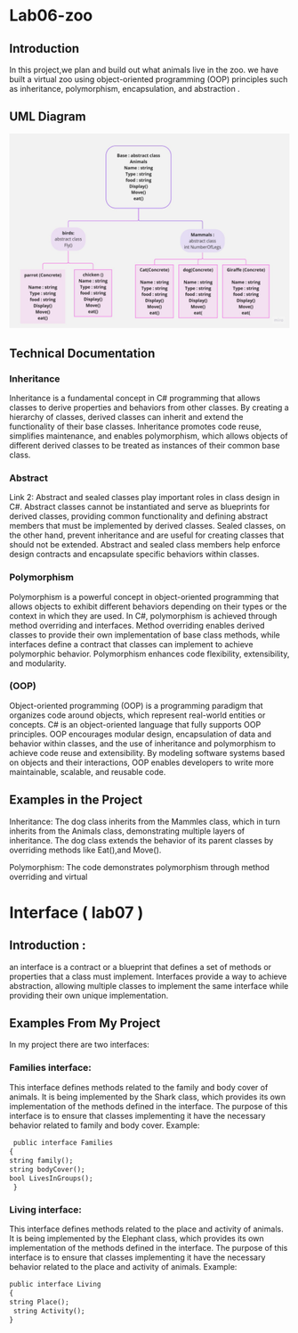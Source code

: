 # Lab06-zoo
## Introduction
In this project,we plan and build out what animals live in the zoo. we have built a virtual zoo using object-oriented programming 
(OOP) principles  such as inheritance, polymorphism,
encapsulation, and abstraction .
## UML Diagram
![](./lab666.jpg)
## Technical Documentation
### Inheritance
 Inheritance is a fundamental concept in C# programming that allows classes to derive properties and behaviors from other classes. By creating a hierarchy of classes, derived classes can inherit and extend the functionality of their base classes. Inheritance promotes code reuse, simplifies maintenance, and enables polymorphism, which allows objects of different derived classes to be treated as instances of their common base class.

### Abstract
Link 2: Abstract and sealed classes play important roles in class design in C#. Abstract classes cannot be instantiated and serve as blueprints for derived classes, providing common functionality and defining abstract members that must be implemented by derived classes. Sealed classes, on the other hand, prevent inheritance and are useful for creating classes that should not be extended. Abstract and sealed class members help enforce design contracts and encapsulate specific behaviors within classes.

### Polymorphism 
 Polymorphism is a powerful concept in object-oriented programming that allows objects to exhibit different behaviors depending on their types or the context in which they are used. In C#, polymorphism is achieved through method overriding and interfaces. Method overriding enables derived classes to provide their own implementation of base class methods, while interfaces define a contract that classes can implement to achieve polymorphic behavior. Polymorphism enhances code flexibility, extensibility, and modularity.

### (OOP)
Object-oriented programming (OOP) is a programming paradigm that organizes code around objects, which represent real-world entities or concepts. C# is an object-oriented language that fully supports OOP principles. OOP encourages modular design, encapsulation of data and behavior within classes, and the use of inheritance and polymorphism to achieve code reuse and extensibility. By modeling software systems based on objects and their interactions, OOP enables developers to write more maintainable, scalable, and reusable code.
## Examples in the Project
Inheritance: The dog class inherits from the Mammles class, which in turn inherits from the Animals class, demonstrating multiple layers of inheritance. The dog class extends the behavior of its parent classes by overriding methods like Eat(),and  Move().

Polymorphism: The code demonstrates polymorphism through method overriding and virtual

# Interface ( lab07 )
## Introduction :

 an interface is a contract or a blueprint that defines a set of methods or
 properties that a class must implement. Interfaces provide a way to achieve 
 abstraction, allowing multiple classes to implement the same interface 
 while providing their own unique implementation.
 ## Examples From My Project 
 In my project there are two interfaces:

### Families interface:

This interface defines methods related to the family and body cover of animals.
It is being implemented by the Shark class, which provides its own implementation of the methods defined in the interface.
The purpose of this interface is to ensure that classes implementing it have the necessary behavior related to family and body cover.
Example:


     public interface Families
    {
    string family();
    string bodyCover();
    bool LivesInGroups();
     }
### Living interface:

This interface defines methods related to the place and activity of animals.
It is being implemented by the Elephant class, which provides its own implementation of the methods defined in the interface.
The purpose of this interface is to ensure that classes implementing it have the necessary behavior related to the place and activity of animals.
Example:


    public interface Living
    {
    string Place();
     string Activity();
    }
